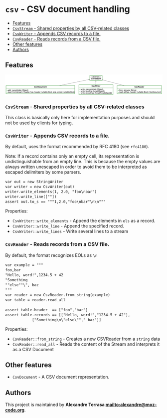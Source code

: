 # `csv` - CSV document handling

* [Features](#Features)
* [`CsvStream` - Shared properties by all CSV-related classes](#`CsvStream`---Shared-properties-by-all-CSV-related-classes)
* [`CsvWriter` - Appends CSV records to a file.](#`CsvWriter`---Appends-CSV-records-to-a-file.)
* [`CsvReader` - Reads records from a CSV file.](#`CsvReader`---Reads-records-from-a-CSV-file.)
* [Other features](#Other-features)
* [Authors](#Authors)

## Features

![Diagram for `csv`](uml-csv.svg)

### `CsvStream` - Shared properties by all CSV-related classes

This class is basically only here for implementation purposes and should not be used
by clients for typing.

### `CsvWriter` - Appends CSV records to a file.

By default, uses the format recommended by RFC 4180 (see `rfc4180`).

Note: If a record contains only an empty cell, its representation is
undistinguishable from an empty line. This is because the empty values are
always written unescaped in order to avoid them to be interpreted as escaped
delimiters by some parsers.

~~~nit
var out = new StringWriter
var writer = new CsvWriter(out)
writer.write_elements(1, 2.0, "foo\nbar")
writer.write_line([""])
assert out.to_s == """1,2.0,"foo\nbar"\n\n"""
~~~

Properties:

* `CsvWriter::write_elements` - Append the elements in `els` as a record.
* `CsvWriter::write_line` - Append the specified record.
* `CsvWriter::write_lines` - Write several lines to a stream

### `CsvReader` - Reads records from a CSV file.

By default, the format recognizes EOLs as `\n`

~~~nit
var example = """
foo,bar
"Hello, word!",1234.5 + 42
"Something
""else""\", baz
"""
var reader = new CsvReader.from_string(example)
var table = reader.read_all

assert table.header  == ["foo","bar"]
assert table.records == [["Hello, word!","1234.5 + 42"],
			["Something\n\"else\""," baz"]]
~~~

Properties:

* `CsvReader::from_string` - Creates a new CSVReader from a `string` data
* `CsvReader::read_all` - Reads the content of the Stream and interprets it as a CSV Document

## Other features

* `CsvDocument` - A CSV document representation.

## Authors

This project is maintained by **Alexandre Terrasa <mailto:alexandre@moz-code.org>**.
